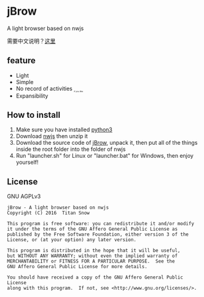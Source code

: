 # jBrow
A light browser based on nwjs

需要中文说明？[这里](README_ZH.md)

## feature
* Light
* Simple
* No record of activities <sub style="font-size:4pt">if you like</sub>
* Expansibility

## How to install
1. Make sure you have installed [python3](https://www.python.org/)
3. Download [nwjs](http://nwjs.io/) then unzip it
4. Download the source code of [jBrow](https://github.com/TitanSnow/jBrow/releases), unpack it, then put all of the things inside the root folder into the folder of nwjs
5. Run "launcher.sh" for Linux or "launcher.bat" for Windows, then enjoy yourself!

## License
GNU AGPLv3

    jBrow - A light browser based on nwjs
    Copyright (C) 2016  Titan Snow

    This program is free software: you can redistribute it and/or modify
    it under the terms of the GNU Affero General Public License as
    published by the Free Software Foundation, either version 3 of the
    License, or (at your option) any later version.

    This program is distributed in the hope that it will be useful,
    but WITHOUT ANY WARRANTY; without even the implied warranty of
    MERCHANTABILITY or FITNESS FOR A PARTICULAR PURPOSE.  See the
    GNU Affero General Public License for more details.

    You should have received a copy of the GNU Affero General Public License
    along with this program.  If not, see <http://www.gnu.org/licenses/>.
